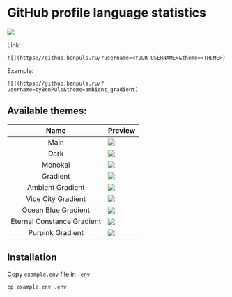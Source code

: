 # GitHub profile language statistics
 
![](https://i.imgur.com/Tb0vwS4.gif)

Link:

`![](https://github.benpuls.ru/?username=<YOUR USERNAME>&theme=<THEME>)`

Example:

`![](https://github.benpuls.ru/?username=byBenPuls&theme=ambient_gradient)`

## Available themes:

|            Name            | Preview                                                                             |
|:--------------------------:|-------------------------------------------------------------------------------------|
|            Main            | ![](https://github.benpuls.ru/?username=byBenPuls)                                  |
|            Dark            | ![](https://github.benpuls.ru/?username=byBenPuls&theme=dark)                       |
|          Monokai           | ![](https://github.benpuls.ru/?username=byBenPuls&theme=monokai)                    |
|          Gradient          | ![](https://github.benpuls.ru/?username=byBenPuls&theme=gradient)                   |
|      Ambient Gradient      | ![](https://github.benpuls.ru/?username=byBenPuls&theme=ambient_gradient)           |
|     Vice City Gradient     | ![](https://github.benpuls.ru/?username=byBenPuls&theme=vice_city_gradient)         |
|    Ocean Blue Gradient     | ![](https://github.benpuls.ru/?username=byBenPuls&theme=ocean_blue_gradient)        |
| Eternal Constance Gradient | ![](https://github.benpuls.ru/?username=byBenPuls&theme=eternal_constance_gradient) |
|      Purpink Gradient      | ![](https://github.benpuls.ru/?username=byBenPuls&theme=purpink_gradient)           |


## Installation

Copy `example.env` file in `.env`

```shell
cp example.env .env
```

